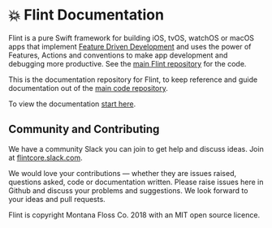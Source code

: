 # 💥 Flint Documentation

Flint is a pure Swift framework for building iOS, tvOS, watchOS or macOS apps that implement [Feature Driven Development](http://montanafloss.co/feature-driven-development) and uses the power of Features, Actions and conventions to make app development and debugging more productive. See the [main Flint repository](https://github.com/MontanaFlossCo/Flint) for the code.

This is the documentation repository for Flint, to keep reference and guide documentation out of the [main code repository](https://github.com/MontanaFlossCo/Flint).

To view the documentation [start here](index.md).

## Community and Contributing

We have a community Slack you can join to get help and discuss ideas. Join at [flintcore.slack.com](https://join.slack.com/t/flintcore/shared_invite/enQtMzUwOTU4NTU0OTYwLWMxYTNiOTNjNmVkOTM3ZDgwNzZiNzJiNmE2NWUyMzUzMjg3ZTg4YjNmMjdhYmZkYTlmYmI2ZDQ5NjU0ZmQ3ZjU).

We would love your contributions — whether they are issues raised, questions asked, code or documentation written. Please raise issues here in Github and discuss your problems and suggestions. We look forward to your ideas and pull requests.

Flint is copyright Montana Floss Co. 2018 with an MIT open source licence.
